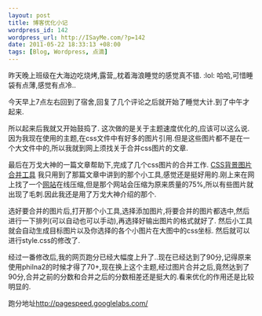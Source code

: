 ```yaml
--- 
layout: post
title: 博客优化小记
wordpress_id: 142
wordpress_url: http://ISayMe.com/?p=142
date: 2011-05-22 18:33:13 +08:00
tags: [Blog, Wordpress, 点滴]
---
```

昨天晚上班级在大海边吃烧烤,露营,,枕着海浪睡觉的感觉真不错. :lol: 哈哈,可惜睡袋有点薄,感觉有点冷..

今天早上7点左右回到了宿舍,回复了几个评论之后就开始了睡觉大计.到了中午才起来.

所以起来后我就又开始鼓捣了. 这次做的是关于主题速度优化的,应该可以这么说.
因为我现在使用的主题,在css文件中有好多的图片引用.但是这些图片都不是在一个大文件中的,所以我就到网上须找关于合并css图片的文章.

最后在万戈大神的一篇文章帮助下,完成了几个css图片的合并工作. [CSS背景图片合并工具](http://wange.im/css-background-image-combination-tool.html) 我只用到了那篇文章中讲到的那个小工具,感觉还是挺好用的.刚上来在网上找了一个[网站](http://cn.spritegen.website-performance.org/)在线压缩,但是那个网站会压缩为原来质量的75%,所以有些图片就出现了毛刺.因此我还是用了万戈大神介绍的那个.

选好要合并的图片后,打开那个小工具,选择添加图片,将要合并的图片都选中,然后进行一下排列(可以自动也可以手动),再选择好输出图片的格式就好了. 然后小工具就会自动生成目标图片以及你选择的各个小图片在大图中的css坐标.
然后就可以进行style.css的修改了.

经过一番修改后,我的网页跑分已经大幅度上升了..现在已经达到了90分,记得原来使用philna2的时候才得了70+,现在换上这个主题,经过图片合并之后,竟然达到了90分,合并之前的分数和合并之后的分数相差还是挺大的.看来优化的作用还是比较明显的.

跑分地址<http://pagespeed.googlelabs.com/>
